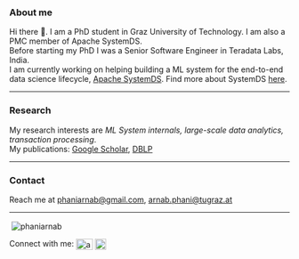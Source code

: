 ### About me

Hi there 👋. I am a PhD student in Graz University of Technology. I am also a PMC member of Apache SystemDS.  
Before starting my PhD I was a Senior Software Engineer in Teradata Labs, India.  
I am currently working on helping building a ML system for the end-to-end data science lifecycle, [Apache SystemDS](https://github.com/apache/systemds). Find more about SystemDS [here](http://systemds.apache.org/).

------------

### Research

My research interests are *ML System internals, large-scale data analytics, transaction processing*.  
My publications: [Google Scholar](https://scholar.google.com/citations?user=F0SqEY8AAAAJ&hl=en), [DBLP](https://dblp.org/pid/233/8160.html)

------------

### Contact

Reach me at phaniarnab@gmail.com, arnab.phani@tugraz.at

------------

<p>&nbsp;<img align="center" src="https://github-readme-stats.vercel.app/api?username=phaniarnab&show_icons=true" alt="phaniarnab" /></p>

<p align="left">
Connect with me:   <a href="https://twitter.com/arnabphani" target="blank"><img align="center" src="https://upload.wikimedia.org/wikipedia/de/9/9f/Twitter_bird_logo_2012.svg" alt="arnabphani" height="20" width="30" /></a> <a href="https://linkedin.com/in/arnab-phani-43b30363" target="blank"><img align="center" src="https://upload.wikimedia.org/wikipedia/commons/c/c9/Linkedin.svg" alt="arnab-phani-43b30363" height="20" width="20" /></a>
</p>
